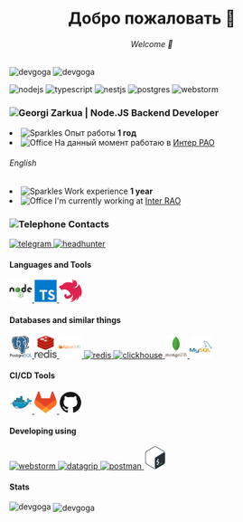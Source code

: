 <h1 align="center">Добро пожаловать 👋</h1>
<h6 align="center">Welcome 👋</h6>   

<p>
    <img src="https://komarev.com/ghpvc/?username=devgoga&label=Profile%20views&color=0e75b6&style=flat" alt="devgoga" height="20" />
    <img src="https://badgen.net/badge/color/Открыт к предложениям/green?label=%D0%A1%D1%82%D0%B0%D1%82%D1%83%D1%81" alt="devgoga" height="20" />
</p>
<p>
    <img src="https://img.shields.io/badge/node.js-6DA55F?style=for-the-badge&logo=node.js&logoColor=white" alt="nodejs" height="20" />
    <img src="https://img.shields.io/badge/typescript-%23007ACC.svg?style=for-the-badge&logo=typescript&logoColor=white" alt="typescript" height="20" />
    <img src="https://img.shields.io/badge/nestjs-%23E0234E.svg?style=for-the-badge&logo=nestjs&logoColor=white" alt="nestjs" height="20" />
    <img src="https://img.shields.io/badge/postgres-%23316192.svg?style=for-the-badge&logo=postgresql&logoColor=white" alt="postgres" height="20" />
    <img src="https://img.shields.io/badge/webstorm-143?style=for-the-badge&logo=webstorm&logoColor=white&color=black" alt="webstorm" height="20" />
</p>

<h3><img src="https://github.githubassets.com/images/icons/emoji/unicode/1f468.png?v8" alt="Georgi Zarkua" height="20" /> | Node.JS Backend Developer</h3>
<li><img src="https://github.githubassets.com/images/icons/emoji/unicode/23f0.png?v8" alt="Sparkles" height="14" /> Опыт работы <b>1 год</b></li>
<li><img src="https://github.githubassets.com/images/icons/emoji/unicode/1f3e4.png?v8" alt="Office" height="14" /> На данный момент работаю в <a href="https://www.interrao.ru/">Интер РАО</a></li>

<h6>English</h3>
<li><img src="https://github.githubassets.com/images/icons/emoji/unicode/23f0.png?v8" alt="Sparkles" height="14" /> Work experience <b>1 year</b></li>
<li><img src="https://github.githubassets.com/images/icons/emoji/unicode/1f3e4.png?v8" alt="Office" height="14" /> I'm currently working at <a href="https://www.interrao.ru/">Inter RAO</a></li>


<h3 align="left"><img src="https://github.githubassets.com/images/icons/emoji/unicode/260e.png?v8" alt="Telephone" height="14" /> Contacts</h3>
<p align="left">
    <a href="https://t.me/giopioo" target="_blank" rel="noreferrer"> <img src="https://upload.wikimedia.org/wikipedia/commons/8/82/Telegram_logo.svg" alt="telegram" width="40" height="40"/> </a>
    <a href="https://ivanovo.hh.ru/resume/41691492ff0e74876a0039ed1f355a5748514c" target="_blank" rel="noreferrer"> <img src="https://tech.hh.ru/api/logos/min-hh-red.png" alt="headhunter" width="40" height="40"/> </a>
</p>

<h4 align="left">Languages and Tools</h4>
<p align="left">
    <a href="https://nodejs.org" target="_blank" rel="noreferrer"> <img src="https://raw.githubusercontent.com/devicons/devicon/master/icons/nodejs/nodejs-original-wordmark.svg" alt="nodejs" width="40" height="40"/> </a>
    <a href="https://www.typescriptlang.org/" target="_blank" rel="noreferrer"> <img src="https://raw.githubusercontent.com/devicons/devicon/master/icons/typescript/typescript-original.svg" alt="typescript" width="40" height="40"/> </a>
    <a href="https://www.nestjs.com/" target="_blank" rel="noreferrer"> <img src="https://raw.githubusercontent.com/devicons/devicon/master/icons/nestjs/nestjs-original.svg" alt="nestjs" width="40" height="40"/> </a>
</p>

<h4 align="left">Databases and similar things</h4>
<p align="left">
    <a href="https://www.postgresql.org" target="_blank" rel="noreferrer"> <img src="https://raw.githubusercontent.com/devicons/devicon/master/icons/postgresql/postgresql-original-wordmark.svg" alt="postgresql" width="40" height="40"/> </a>
    <a href="https://www.redis.io" target="_blank" rel="noreferrer"> <img src="https://raw.githubusercontent.com/devicons/devicon/master/icons/redis/redis-original-wordmark.svg" alt="redis" width="40" height="40"/> </a>
<a href="https://www.rabbitmq.com/" target="_blank" rel="noreferrer"> <img src="https://raw.githubusercontent.com/devicons/devicon/master/icons/rabbitmq/rabbitmq-original-wordmark.svg" alt="rabbitmq" width="40" height="40"/> </a>
    <a href="https://kafka.apache.org/" target="_blank" rel="noreferrer"> <img src="https://cdn.jsdelivr.net/gh/devicons/devicon@latest/icons/apachekafka/apachekafka-original-wordmark.svg" alt="redis" width="40" height="40"/> </a>
    <a href="https://www.clickhouse.com" target="_blank" rel="noreferrer"> <img src="https://clickhouse.com/images/media/ch_logo_blk_md_vert.svg" alt="clickhouse" width="40" height="40"/> </a>
    <a href="https://www.mongodb.com" target="_blank" rel="noreferrer"> <img src="https://raw.githubusercontent.com/devicons/devicon/master/icons/mongodb/mongodb-original-wordmark.svg" alt="mongodb" width="40" height="40"/> </a>
    <a href="https://www.mysql.com" target="_blank" rel="noreferrer"> <img src="https://raw.githubusercontent.com/devicons/devicon/master/icons/mysql/mysql-original-wordmark.svg" alt="mysql" width="40" height="40"/> </a>
</p>

<h4 align="left">CI/CD Tools</h4>
<p align="left">
    <a href="https://www.docker.com" target="_blank" rel="noreferrer"> <img src="https://raw.githubusercontent.com/devicons/devicon/master/icons/docker/docker-original.svg" alt="docker" width="40" height="40"/> </a>
    <a href="https://gitlab.com/" target="_blank" rel="noreferrer"> <img src="https://raw.githubusercontent.com/devicons/devicon/master/icons/gitlab/gitlab-original.svg" alt="gitlab" width="40" height="40"/> </a>
    <a href="https://github.com/" target="_blank" rel="noreferrer"> <img src="https://raw.githubusercontent.com/devicons/devicon/master/icons/github/github-original.svg" alt="github" width="40" height="40"/> </a>
</p>

<h4 align="left">Developing using</h4>
<p align="left">
    <a href="https://www.jetbrains.com/webstorm/" target="_blank" rel="noreferrer"> <img src="https://cdn.worldvectorlogo.com/logos/webstorm-icon.svg" alt="webstorm" width="40" height="40"/> </a>
    <a href="https://www.jetbrains.com/datagrip/" target="_blank" rel="noreferrer"> <img src="https://cdn.worldvectorlogo.com/logos/datagrip-icon.svg" alt="datagrip" width="40" height="40"/> </a>
    <a href="https://postman.com" target="_blank" rel="noreferrer"> <img src="https://www.vectorlogo.zone/logos/getpostman/getpostman-icon.svg" alt="postman" width="40" height="40"/> </a>
    <a href="https://en.wikipedia.org/wiki/Bash_(Unix_shell)" target="_blank" rel="noreferrer"> <img src="https://raw.githubusercontent.com/devicons/devicon/master/icons/bash/bash-original.svg" alt="bash" width="40" height="40"/> </a>
</p>

<h4 align="left">Stats</h4>
<p><img align="left" src="https://github-readme-stats.vercel.app/api/top-langs?username=devgoga&show_icons=true&locale=en&layout=compact&theme=blue-green" alt="devgoga" /></p>
<p>&nbsp<img align="center" src="https://github-readme-stats.vercel.app/api?username=devgoga&show_icons=true&locale=en&theme=blue-green" alt="devgoga" /></p>

###
